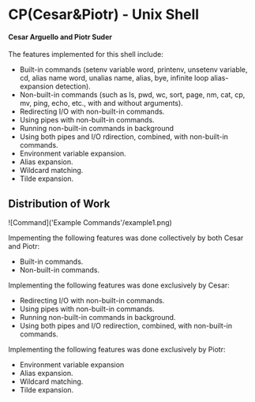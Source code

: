 # CP(Cesar&Piotr) - Unix Shell 
#### Cesar Arguello and Piotr Suder

The features implemented for this shell include: 

* Built-in commands (setenv variable word, printenv, unsetenv variable, cd, alias name word, unalias name, alias, bye, infinite loop alias-expansion detection).
* Non-built-in commands (such as ls, pwd, wc, sort, page, nm, cat, cp, mv, ping, echo, etc., with and without arguments).
* Redirecting I/O with non-built-in commands.
* Using pipes with non-built-in commands.
* Running non-built-in commands in background
* Using both pipes and I/O rdirection, combined, with non-built-in commands.
* Environment variable expansion.
* Alias expansion.
* Wildcard matching.
* Tilde expansion.

## Distribution of Work

![Command]('Example Commands'/example1.png)

Impementing the following features was done collectively by both Cesar and Piotr:

* Built-in commands.
* Non-built-in commands.

Implementing the following features was done exclusively by Cesar:

* Redirecting I/O with non-built-in commands.
* Using pipes with non-built-in commands.
* Running non-built-in commands in background.
* Using both pipes and I/O redirection, combined, with non-built-in commands.

Implementing the following features was done exclusively by Piotr:

* Environment variable expansion
* Alias expansion.
* Wildcard matching.
* Tilde expansion.

